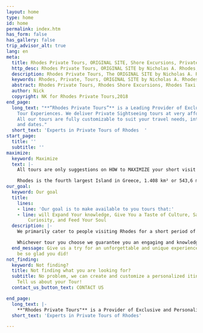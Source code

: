 ```yaml
---
layout: home
type: home
id: home
permalink: index.htm
has_form: false
has_gallery: false
trip_advisor_alt: true
lang: en
meta:
  title: Rhodes Private Tours, ORIGINAL SITE, Shore Excursions, Private Day Tours, Rhodes Taxi Tours
  http_desc: Rhodes Private Tours, ORIGINAL SITE by Nicholas A. Rhodes, Rhodes Shore Excursions, Private Day Tours, Rhodes Taxi Tours, Rhodes Allure Tours, Sightseeing group tours, VIP Tour Services and custom city tours of Rhodes Island Greece
  description: Rhodes Private Tours, The ORIGINAL SITE by Nicholas A. Rhodes, Shore Excursions, Private Day Tours, Rhodes Allure Tours and Taxi Tours
  keywords: Rhodes, Private, Tours, ORIGINAL SITE by Nicholas A. Rhodes, shore, excursions, day tours, allure tours, taxi tours, driving, guided, walking, customized, tailored, executive, accessible, limo ,VIP services, island tour
  abstract: Rhodes Private Tours, Rhodes Shore Excursions, Rhodes Taxi Tours
  author: Nick
  copyright: NK for Rhodes Private Tours,2018
end_page:
  long_text: "**“Rhodes Private Tours”** is a Leading Provider of Exclusive and Personalized
    Tour Experiences. We deliver Private Sightseeing tours at very affordable rates.
    All our tours are fully customizable to suit your travel needs, interests, schedules,
    and dates."
  short_text: 'Experts in Private Tours of Rhodes  '
start_page:
  title: ''
  subtitle: ''
maximize:
  keyword: Maximize
  text: |-
    All tours are only suggestions on HOW to MAXIMIZE your short visit on the Island.

    Rhodes is the fourth largest Island in Greece, 1.408 km² or 543,6 miles². We know how to use your precious travel time most efficiently...
our_goal:
  keyword: Our goal
  title:
    lines:
    - line: 'Our goal is to make available to you tours that:'
    - line: will Expand Your knowledge, Give You a Taste of Culture, Satisfy Your
        Curiosity, and Feed Your Soul
  description: |-
    We primarily cater to people visiting Rhodes for a short period of time and who would really like to make the most of their visit to this majestic island. Our priority is to provide all our clients with consistently high-quality services. We make it our business to offer our honored guests a delightful, long-lasting impression of the truly extraordinary island of Rhodes. Our tours include wine excursions, family tours, beach tours, we have also modified tours for seniors in Rhodes, ensuring that there is something for everyone. Visitors can expect to visit the natural wonders of Rhodes, spectacular viewpoints and scenic landscapes.

    Whichever tour you choose we guarantee you an engaging and knowledgeable chauffer (tour-driver), or a passionate tour guide, who will unveil the beauty of the island to you. Our planned tours have been providing our guests with memorable experiences for over three decades, and it will show when you meet us. Our top tier services will speak louder than any description or letter of experience ever will.
  end_message: Give us a try for an unforgettable and unique experience. You will
    be so glad you did!
not_finding:
  keyword: Not finding?
  title: Not finding what you are looking for?
  subtitle: No problem, we can create and customize a personalized itinerary for you.
    Tell us about your Tour!
  contact_us_button_text: CONTACT US

end_page:
  long_text: |-
    **"Rhodes Private Tours"** is a Provider of Exclusive and Personalized Tour Experiences. We deliver Private Sightseeing tours at very affordable rates. All our tours are fully customizable to suit your travel needs, interests, schedules, and dates.
  short_text: 'Experts in Private Tours of Rhodes'  

---
```

